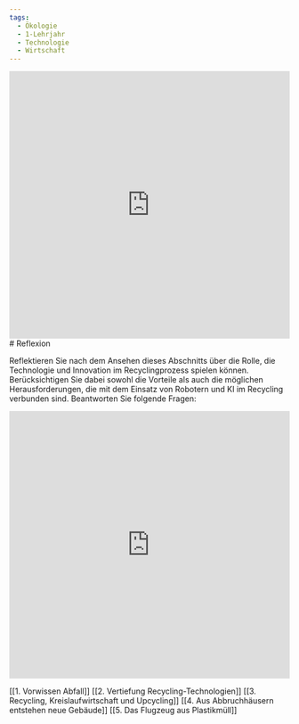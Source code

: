 ```yaml
---
tags:
  - Ökologie
  - 1-Lehrjahr
  - Technologie
  - Wirtschaft
---
```

<iframe src="https://app.Lumi.education/api/v1/run/asqozB/embed" width="100%" height="480" frameborder="0" allowfullscreen="allowfullscreen" allow="geolocation *; microphone *; camera *; midi *; encrypted-media *"></iframe>
# Reflexion

Reflektieren Sie nach dem Ansehen dieses Abschnitts über die Rolle, die Technologie und Innovation im Recyclingprozess spielen können. Berücksichtigen Sie dabei sowohl die Vorteile als auch die möglichen Herausforderungen, die mit dem Einsatz von Robotern und KI im Recycling verbunden sind. Beantworten Sie folgende Fragen:
<iframe width="100%" height="480px" src="https://forms.microsoft.com/Pages/ResponsePage.aspx?id=3JD3sB8inkC07KJqJT_b3gzhkYlYD0VIpERRWTmitHRUNTBZQVZTVFZDWkRTU0IzSUJNUUlTTTVaTCQlQCNjPTEu&embed=true" frameborder="0" marginwidth="0" marginheight="0" style="border: none; max-width:100%; max-height:100vh" allowfullscreen webkitallowfullscreen mozallowfullscreen msallowfullscreen> </iframe>

[[1. Vorwissen Abfall]]
[[2. Vertiefung Recycling-Technologien]]
[[3. Recycling, Kreislaufwirtschaft und Upcycling]]
[[4. Aus Abbruchhäusern entstehen neue Gebäude]]
[[5. Das Flugzeug aus Plastikmüll]]